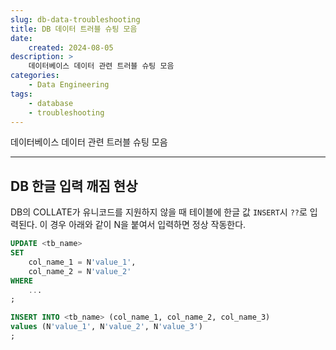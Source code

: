 ```yaml
---
slug: db-data-troubleshooting
title: DB 데이터 트러블 슈팅 모음
date:
    created: 2024-08-05
description: >
    데이터베이스 데이터 관련 트러블 슈팅 모음
categories:
    - Data Engineering
tags:
    - database
    - troubleshooting
---
```


데이터베이스 데이터 관련 트러블 슈팅 모음  

<!-- more -->

---

## DB 한글 입력 깨짐 현상

DB의 COLLATE가 유니코드를 지원하지 않을 때 테이블에 한글 값 `INSERT`시 `??`로 입력된다. 이 경우 아래와 같이 N을 붙여서 입력하면 정상 작동한다.  

```sql
UPDATE <tb_name>
SET 
    col_name_1 = N'value_1',
    col_name_2 = N'value_2'
WHERE 
    ...
;
```

```sql
INSERT INTO <tb_name> (col_name_1, col_name_2, col_name_3)
values (N'value_1', N'value_2', N'value_3')
;
```
